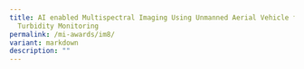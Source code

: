 ```yaml
---
title: AI enabled Multispectral Imaging Using Unmanned Aerial Vehicle for
  Turbidity Monitoring
permalink: /mi-awards/im8/
variant: markdown
description: ""
---
```

